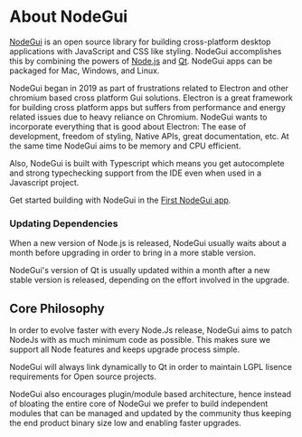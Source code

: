 # About NodeGui

[NodeGui](https://nodegui.github.io/nodegui) is an open source library for building cross-platform desktop applications with JavaScript and CSS like styling. NodeGui accomplishes this by combining the powers of [Node.js](https://nodejs.org) and [Qt](https://www.qt.io/). NodeGui apps can be packaged for Mac, Windows, and Linux.

NodeGui began in 2019 as part of frustrations related to Electron and other chromium based cross platform Gui solutions. Electron is a great framework for building cross platform apps but suffers from performance and energy related issues due to heavy reliance on Chromium. NodeGui wants to incorporate everything that is good about Electron: The ease of development, freedom of styling, Native APIs, great documentation, etc. At the same time NodeGui aims to be memory and CPU efficient.

Also, NodeGui is built with Typescript which means you get autocomplete and strong typechecking support from the IDE even when used in a Javascript project.

Get started building with NodeGui in the [First NodeGui app](first-app.md).

### Updating Dependencies

When a new version of Node.js is released, NodeGui usually waits about a month before upgrading in order to bring in a more stable version.

NodeGui's version of Qt is usually updated within a month after a new stable version is released, depending on the effort involved in the upgrade.

## Core Philosophy

In order to evolve faster with every Node.Js release, NodeGui aims to patch NodeJs with as much minimum code as possible. This makes sure we support all Node features and keeps upgrade process simple.

NodeGui will always link dynamically to Qt in order to maintain LGPL lisence requirements for Open source projects.

NodeGui also encourages plugin/module based architecture, hence instead of bloating the entire core of NodeGui we prefer to build independent modules that can be managed and updated by the community thus keeping the end product binary size low and enabling faster upgrades.
